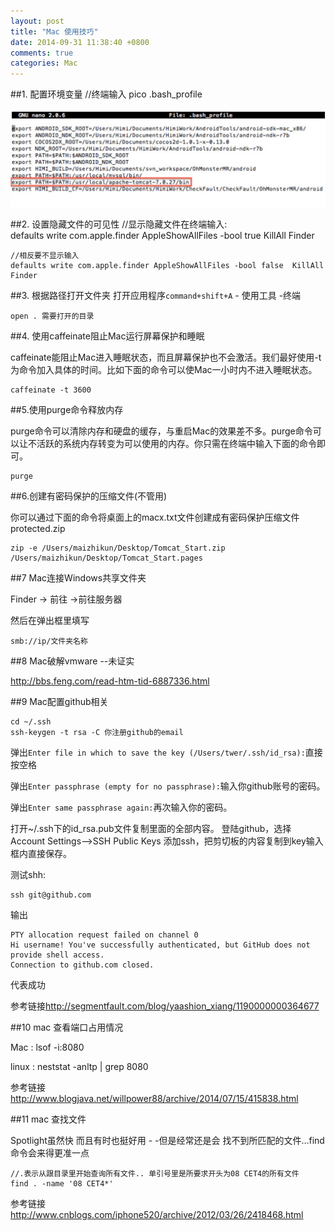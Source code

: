 ```yaml
---
layout: post
title: "Mac 使用技巧"
date: 2014-09-31 11:38:40 +0800
comments: true
categories: Mac 
---
```


##1. 配置环境变量
	//终端输入 
	pico .bash_profile
	
![Tomcat配置示例](/images/blog//0001.png)

##2. 设置隐藏文件的可见性
	//显示隐藏文件在终端输入:    
	defaults write com.apple.finder AppleShowAllFiles -bool true  KillAll Finder

	//相反要不显示输入   
	defaults write com.apple.finder AppleShowAllFiles -bool false  KillAll Finder
	
##3. 根据路径打开文件夹
打开应用程序`command+shift+A` - 使用工具 -终端

	open . 需要打开的目录 
	
##4. 使用caffeinate阻止Mac运行屏幕保护和睡眠 

caffeinate能阻止Mac进入睡眠状态，而且屏幕保护也不会激活。我们最好使用-t为命令加入具体的时间。比如下面的命令可以使Mac一小时内不进入睡眠状态。

	caffeinate -t 3600
	
##5.使用purge命令释放内存

purge命令可以清除内存和硬盘的缓存，与重启Mac的效果差不多。purge命令可以让不活跃的系统内存转变为可以使用的内存。你只需在终端中输入下面的命令即可。

	purge
	
##6.创建有密码保护的压缩文件(不管用)

你可以通过下面的命令将桌面上的macx.txt文件创建成有密码保护压缩文件protected.zip

	zip -e /Users/maizhikun/Desktop/Tomcat_Start.zip /Users/maizhikun/Desktop/Tomcat_Start.pages 
	
##7 Mac连接Windows共享文件夹

Finder -> 前往 ->前往服务器

然后在弹出框里填写

	smb://ip/文件夹名称
	
##8 Mac破解vmware --未证实

<http://bbs.feng.com/read-htm-tid-6887336.html>

##9 Mac配置github相关

	cd ~/.ssh
	ssh-keygen -t rsa -C 你注册github的email

弹出`Enter file in which to save the key (/Users/twer/.ssh/id_rsa):`直接按空格

弹出`Enter passphrase (empty for no passphrase):`输入你github账号的密码。

弹出`Enter same passphrase again:`再次输入你的密码。

打开~/.ssh下的id_rsa.pub文件复制里面的全部内容。
登陆github，选择Account Settings-->SSH Public Keys 添加ssh，把剪切板的内容复制到key输入框内直接保存。

测试shh:

	ssh git@github.com
	
输出

	PTY allocation request failed on channel 0
	Hi username! You've successfully authenticated, but GitHub does not 	provide shell access.
	Connection to github.com closed.
	
代表成功

参考链接<http://segmentfault.com/blog/yaashion_xiang/1190000000364677>

##10 mac 查看端口占用情况 

Mac : lsof -i:8080

linux : neststat -anltp | grep 8080

参考链接<http://www.blogjava.net/willpower88/archive/2014/07/15/415838.html>

##11 mac 查找文件

Spotlight虽然快 而且有时也挺好用 - -但是经常还是会 找不到所匹配的文件...find命令会来得更准一点

	//.表示从跟目录里开始查询所有文件.. 单引号里是所要求开头为08 CET4的所有文件
	find . -name '08 CET4*'
	
参考链接<http://www.cnblogs.com/iphone520/archive/2012/03/26/2418468.html>

	
	